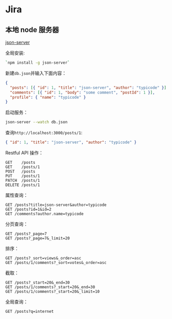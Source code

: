 # Jira

## 本地 node 服务器

[json-server](https://github.com/typicode/json-server)

全局安装:

```sh
`npm install -g json-server`
```

新建`db.json`并输入下面内容：

```json
{
  "posts": [{ "id": 1, "title": "json-server", "author": "typicode" }],
  "comments": [{ "id": 1, "body": "some comment", "postId": 1 }],
  "profile": { "name": "typicode" }
}
```

启动服务：

```sh
json-server --watch db.json
```

查询`http://localhost:3000/posts/1`:

```json
{ "id": 1, "title": "json-server", "author": "typicode" }
```

Restful API 操作：

```
GET    /posts
GET    /posts/1
POST   /posts
PUT    /posts/1
PATCH  /posts/1
DELETE /posts/1
```

属性查询：

```
GET /posts?title=json-server&author=typicode
GET /posts?id=1&id=2
GET /comments?author.name=typicode
```

分页查询：

```
GET /posts?_page=7
GET /posts?_page=7&_limit=20
```

排序：

```
GET /posts?_sort=views&_order=asc
GET /posts/1/comments?_sort=votes&_order=asc
```

截取：

```
GET /posts?_start=20&_end=30
GET /posts/1/comments?_start=20&_end=30
GET /posts/1/comments?_start=20&_limit=10
```

全局查询：

```
GET /posts?q=internet
```
